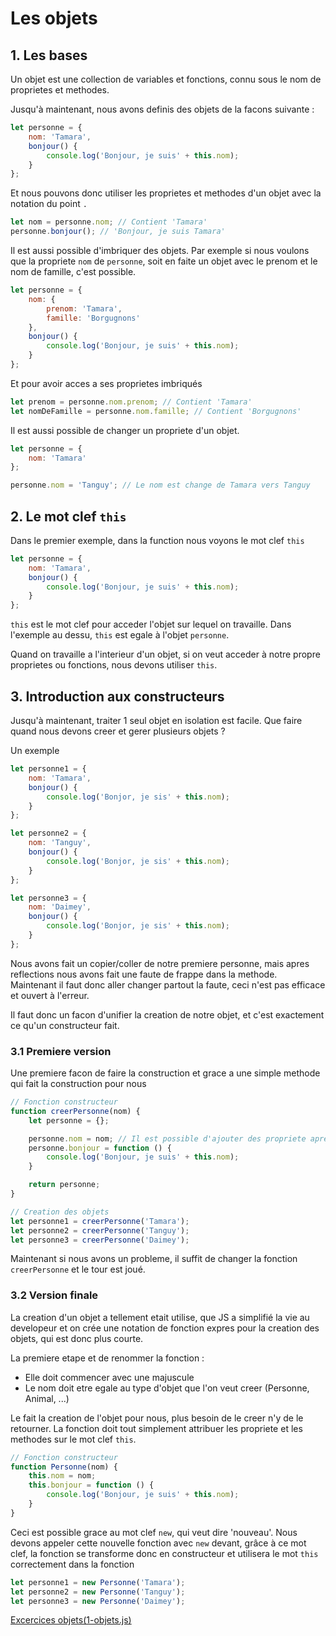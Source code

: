 # Les objets

## 1. Les bases

Un objet est une collection de variables et fonctions, connu sous le nom de proprietes et methodes.

Jusqu'à maintenant, nous avons definis des objets de la facons suivante :

```js
let personne = {
    nom: 'Tamara',
    bonjour() {
        console.log('Bonjour, je suis' + this.nom);
    }
};
```

Et nous pouvons donc utiliser les proprietes et methodes d'un objet avec la notation du point `.`

```js
let nom = personne.nom; // Contient 'Tamara'
personne.bonjour(); // 'Bonjour, je suis Tamara'
```

Il est aussi possible d'imbriquer des objets. Par exemple si nous voulons que la propriete `nom` de `personne`, soit en
faite un objet avec le prenom et le nom de famille, c'est possible.

```js
let personne = {
    nom: {
        prenom: 'Tamara',
        famille: 'Borgugnons'
    },
    bonjour() {
        console.log('Bonjour, je suis' + this.nom);
    }
};
```

Et pour avoir acces a ses proprietes imbriqués

```js
let prenom = personne.nom.prenom; // Contient 'Tamara'
let nomDeFamille = personne.nom.famille; // Contient 'Borgugnons'
```

Il est aussi possible de changer un propriete d'un objet.

```js
let personne = {
    nom: 'Tamara'
};

personne.nom = 'Tanguy'; // Le nom est change de Tamara vers Tanguy
```

## 2. Le mot clef `this`

Dans le premier exemple, dans la function nous voyons le mot clef `this`

```js
let personne = {
    nom: 'Tamara',
    bonjour() {
        console.log('Bonjour, je suis' + this.nom);
    }
};
```

`this` est le mot clef pour acceder l'objet sur lequel on travaille. Dans l'exemple au dessu, `this` est egale à
l'objet `personne`.

Quand on travaille a l'interieur d'un objet, si on veut acceder à notre propre proprietes ou fonctions, nous devons
utiliser `this`.

## 3. Introduction aux constructeurs

Jusqu'à maintenant, traiter 1 seul objet en isolation est facile. Que faire quand nous devons creer et gerer plusieurs
objets ?

Un exemple

```js
let personne1 = {
    nom: 'Tamara',
    bonjour() {
        console.log('Bonjor, je sis' + this.nom);
    }
};

let personne2 = {
    nom: 'Tanguy',
    bonjour() {
        console.log('Bonjor, je sis' + this.nom);
    }
};

let personne3 = {
    nom: 'Daimey',
    bonjour() {
        console.log('Bonjor, je sis' + this.nom);
    }
};
```

Nous avons fait un copier/coller de notre premiere personne, mais apres reflections nous avons fait une faute de frappe
dans la methode. Maintenant il faut donc aller changer partout la faute, ceci n'est pas efficace et ouvert à l'erreur.

Il faut donc un facon d'unifier la creation de notre objet, et c'est exactement ce qu'un constructeur fait.

### 3.1 Premiere version

Une premiere facon de faire la construction et grace a une simple methode qui fait la construction pour nous

```js
// Fonction constructeur
function creerPersonne(nom) {
    let personne = {};

    personne.nom = nom; // Il est possible d'ajouter des propriete apres la creation de l'objet
    personne.bonjour = function () {
        console.log('Bonjour, je suis' + this.nom);
    }

    return personne;
}

// Creation des objets
let personne1 = creerPersonne('Tamara');
let personne2 = creerPersonne('Tanguy');
let personne3 = creerPersonne('Daimey');
```

Maintenant si nous avons un probleme, il suffit de changer la fonction `creerPersonne` et le tour est joué.

### 3.2 Version finale

La creation d'un objet a tellement etait utilise, que JS a simplifié la vie au developeur et on crée une notation de
fonction expres pour la creation des objets, qui est donc plus courte.

La premiere etape et de renommer la fonction :

- Elle doit commencer avec une majuscule
- Le nom doit etre egale au type d'objet que l'on veut creer (Personne, Animal, ...)

Le fait la creation de l'objet pour nous, plus besoin de le creer n'y de le retourner. La fonction doit tout simplement
attribuer les propriete et les methodes sur le mot clef `this`.

```js
// Fonction constructeur
function Personne(nom) {
    this.nom = nom;
    this.bonjour = function () {
        console.log('Bonjour, je suis' + this.nom);
    }
}
```

Ceci est possible grace au mot clef `new`, qui veut dire 'nouveau'. Nous devons appeler cette nouvelle fonction
avec `new` devant, grâce à ce mot clef, la fonction se transforme donc en constructeur et utilisera le mot `this`
correctement dans la fonction

```js
let personne1 = new Personne('Tamara');
let personne2 = new Personne('Tanguy');
let personne3 = new Personne('Daimey');
```

[Excercices objets(1-objets.js)](1-objets.js)